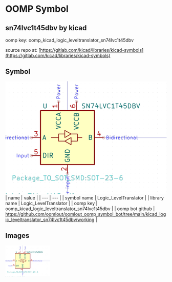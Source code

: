 # OOMP Symbol  
## sn74lvc1t45dbv  by kicad  
  
oomp key: oomp_kicad_logic_leveltranslator_sn74lvc1t45dbv  
  
source repo at: [https://gitlab.com/kicad/libraries/kicad-symbols](https://gitlab.com/kicad/libraries/kicad-symbols)  
## Symbol  
  
[![working.png](working_600.png)](working.png)  
| name | value | 
| --- | --- | 
| symbol name | Logic_LevelTranslator | 
| library name | Logic_LevelTranslator | 
| oomp key | oomp_kicad_logic_leveltranslator_sn74lvc1t45dbv | 
| oomp bot github | https://github.com/oomlout/oomlout_oomp_symbol_bot/tree/main/kicad_logic_leveltranslator_sn74lvc1t45dbv/working | 
## Images  
  
[![working.png](working_140.png)](working.png)  

